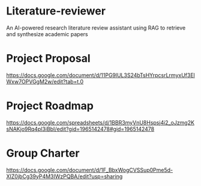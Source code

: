 # Literature-reviewer
An AI-powered research literature review assistant using RAG to retrieve and synthesize academic papers

# Project Proposal
https://docs.google.com/document/d/11PG9lUL3S24bTsHYrpcsrLrmyxUf3ElWxw7OPVGgM2w/edit?tab=t.0

# Project Roadmap
https://docs.google.com/spreadsheets/d/1BBR3myVnU8Hspsj4i2_oJzmg2KsNAKjo9Rq4pl3iBbI/edit?gid=1965142478#gid=1965142478

# Group Charter
https://docs.google.com/document/d/1F_BbxWogCVSSup0Pme5d-XIZ0jbCg39yP4M3IWzPQBA/edit?usp=sharing